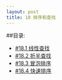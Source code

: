 ```yaml
---
layout: post
title: 18 排序和查找
---
```

##目录:
<ul>
<li> <a href="/post/18/18.1.html">#18.1 线性查找</a></li>
<li> <a href="/post/18/18.2.html">#18.2 折半查找</a> </li>
<li> <a href="/post/18/18.3.html">#18.3 冒泡排序</a> </li>
<li> <a href="/post/18/18.4.html">#18.4 快速排序</a> </li>
</ul>
